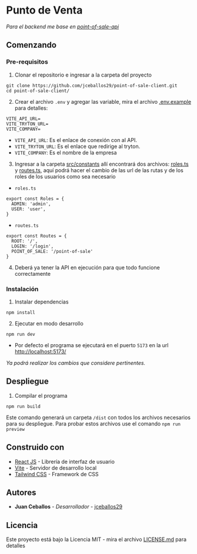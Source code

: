 # Punto de Venta

_Para el backend me base en [point-of-sale-api](https://github.com/jceballos29/point-of-sale-api/tree/one-cluster)_

## Comenzando

### Pre-requisitos

1. Clonar el repositorio e ingresar a la carpeta del proyecto

```
git clone https://github.com/jceballos29/point-of-sale-client.git
cd point-of-sale-client/
```

2. Crear el archivo `.env` y agregar las variable, mira el archivo [.env.example](.env.example) para detalles:
```
VITE_API_URL=
VITE_TRYTON_URL=
VITE_COMPANY=
```

  * `VITE_API_URL`: Es el enlace de conexión con al API.
  * `VITE_TRYTON_URL`: Es el enlace que redirige al tryton.
  * `VITE_COMPANY`: Es el nombre de la empresa
  

3. Ingresar a la carpeta [src/constants](src/constants/) allí encontrará dos archivos: [roles.ts](src/constants/roles.ts) y [routes.ts](src/constants/routes.ts), aquí podrá hacer el cambio de las url de las rutas y de los roles de los usuarios como sea necesario

  * `roles.ts`
```
export const Roles = {
  ADMIN: 'admin',
  USER: 'user',
}
```
* `routes.ts`
```
export const Routes = {
  ROOT: '/',
  LOGIN: '/login',
  POINT_OF_SALE: '/point-of-sale'
}
```
4. Deberá ya tener la API en ejecución para que todo funcione correctamente
   
### Instalación 

1. Instalar dependencias

```
npm install
```

2. Ejecutar en modo desarrollo

```
npm run dev
```
- Por defecto el programa se ejecutará en el puerto `5173` en la url [http://localhost:5173/](http://localhost:5173/)

_Ya podrá realizar los cambios que considere pertinentes._

## Despliegue

1. Compilar el programa
```
npm run build
```
Este comando generará un carpeta `/dist` con todos los archivos necesarios para su despliegue. Para probar estos archivos use el comando `npm run preview`

## Construido con

* [React JS](https://react.dev/) - Librería de interfaz de usuario
* [Vite](https://vitejs.dev/) - Servidor de desarrollo local
* [Tailwind CSS](https://rometools.github.io/rome/) -  Framework de CSS
## Autores

* **Juan Ceballos** - *Desarrollador* - [jceballos29](https://github.com/jceballos29)

## Licencia

Este proyecto está bajo la Licencia MIT - mira el archivo [LICENSE.md](LICENSE.md) para detalles